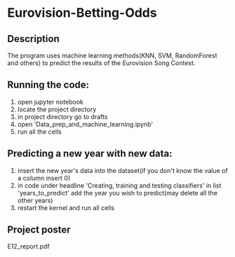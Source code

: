 # Eurovision-Betting-Odds

## Description
The program uses machine learning methods(KNN, SVM, RandomForest and others) to predict the results of the Eurovision Song Contest. 

## Running the code:
1. open jupyter notebook
2. locate the project directory
3. in project directory go to drafts
4. open 'Data_prep_and_machine_learning.ipynb'
5. run all the cells

## Predicting a new year with new data:
1. insert the new year's data into the dataset(if you don't know the value of a column insert 0)
2. in code under headline 'Creating, training and testing classifiers' in list 'years_to_predict' add the year you wish to predict(may delete all the other years)
3. restart the kernel and run all cells

## Project poster
E12_report.pdf
